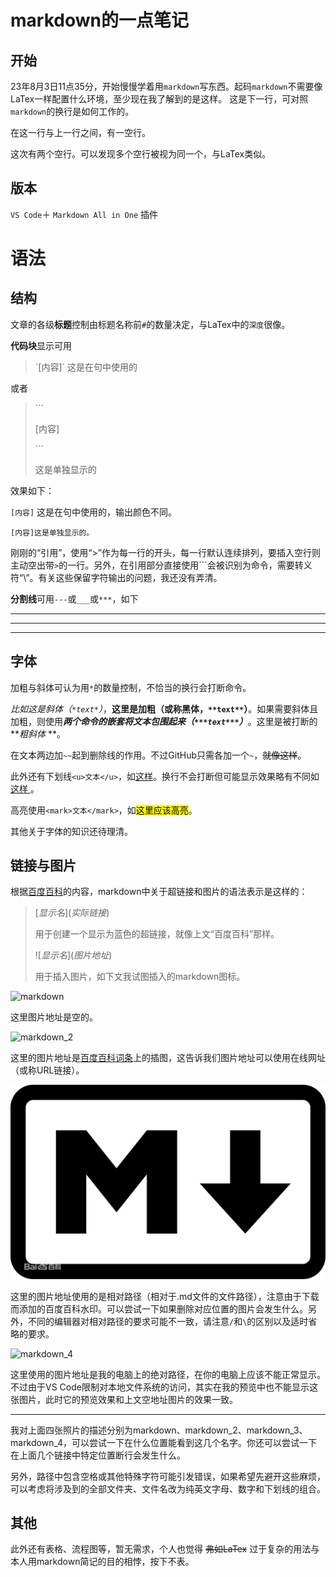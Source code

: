 # markdown的一点笔记
## 开始
23年8月3日11点35分，开始慢慢学着用`markdown`写东西。起码`markdown`不需要像LaTex一样配置什么环境，至少现在我了解到的是这样。
这是下一行，可对照`markdown`的换行是如何工作的。

在这一行与上一行之间，有一空行。


这次有两个空行。可以发现多个空行被视为同一个，与LaTex类似。
## 版本
 `VS Code`＋ `Markdown All in One` 插件
# 语法
## 结构
文章的各级**标题**控制由标题名称前`#`的数量决定，与LaTex中的`深度`很像。

**代码块**显示可用
>\`[内容]\`  这是在句中使用的

或者
>\```
>
>[内容]
>
>\```
>
>这是单独显示的

效果如下：

`[内容]`  这是在句中使用的，输出颜色不同。

```
[内容]这是单独显示的。
```
刚刚的“引用”，使用“>”作为每一行的开头，每一行默认连续排列，要插入空行则主动空出带`>`的一行。另外，在引用部分直接使用```会被识别为命令，需要转义符“\”。有关这些保留字符输出的问题，我还没有弄清。

**分割线**可用`---`或`___`或`***`，如下
___
---
***

## 字体
加粗与斜体可认为用`*`的数量控制，不恰当的换行会打断命令。

*比如这是斜体（`*text*`）*，**这里是加粗（或称黑体，`**text**`）**。如果需要斜体且加粗，则使用***两个命令的嵌套将文本包围起来（`***text***`）***。这里是被打断的***粗斜体*
**。

在文本两边加`~~`起到删除线的作用。不过GitHub只需各加一个`~`，~~就像这样~~。

此外还有下划线`<u>文本</u>`，如<u>这样</u>。换行不会打断但可能显示效果略有不同如<u>这样
</u>。

高亮使用`<mark>文本</mark>`，如<mark>这里应该高亮</mark>。

其他关于字体的知识还待理清。

## 链接与图片
根据[百度百科](https://baike.baidu.com/item/markdown?fromModule=lemma_search-box)的内容，markdown中关于超链接和图片的语法表示是这样的：

>\[*显示名*\](*实际链接*)
>
>用于创建一个显示为蓝色的超链接，就像上文“百度百科”那样。
>
>!\[*显示名*\](*图片地址*)
>
>用于插入图片，如下文我试图插入的markdown图标。

![markdown]()

这里图片地址是空的。

![markdown_2](https://bkimg.cdn.bcebos.com/pic/d009b3de9c82d158ccbf98bc1b430ed8bc3eb135e42e?x-bce-process=image/resize,m_lfit,w_440,limit_1/format,f_auto)

这里的图片地址是[百度百科词条](https://baike.baidu.com/item/markdown?fromModule=lemma_search-box#3)上的插图，这告诉我们图片地址可以使用在线网址（或称URL链接）。

![markdown_3](markdown.png)

这里的图片地址使用的是相对路径（相对于.md文件的文件路径），注意由于下载而添加的百度百科水印。可以尝试一下如果删除对应位置的图片会发生什么。另外，不同的编辑器对相对路径的要求可能不一致，请注意`/`和`\`的区别以及适时省略的要求。

![markdown_4](C:/Users/hrx22/Desktop/local_git_test/hello_world/Markdown/README/d009b3de9c82d158ccbf98bc1b430ed8bc3eb135e42e.png)

这里使用的图片地址是我的电脑上的绝对路径，在你的电脑上应该不能正常显示。不过由于VS Code限制对本地文件系统的访问，其实在我的预览中也不能显示这张图片，此时它的预览效果和上文空地址图片的效果一致。
___
我对上面四张照片的描述分别为markdown、markdown_2、markdown_3、markdown_4，可以尝试一下在什么位置能看到这几个名字。你还可以尝试一下在上面几个链接中特定位置断行会发生什么。

另外，路径中包含空格或其他特殊字符可能引发错误，如果希望先避开这些麻烦，可以考虑将涉及到的全部文件夹、文件名改为纯英文字母、数字和下划线的组合。

## 其他
此外还有表格、流程图等，暂无需求，个人也觉得 ~~弗如LaTex~~ 过于复杂的用法与本人用markdown简记的目的相悖，按下不表。